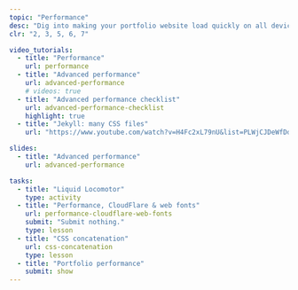 ```yaml
---
topic: "Performance"
desc: "Dig into making your portfolio website load quickly on all devices and networks."
clr: "2, 3, 5, 6, 7"

video_tutorials:
  - title: "Performance"
    url: performance
  - title: "Advanced performance"
    url: advanced-performance
    # videos: true
  - title: "Advanced performance checklist"
    url: advanced-performance-checklist
    highlight: true
  - title: "Jekyll: many CSS files"
    url: "https://www.youtube.com/watch?v=H4Fc2xL79nU&list=PLWjCJDeWfDdfVEcLGAfdJn_HXyM4Y7_k-&index=30"

slides:
  - title: "Advanced performance"
    url: advanced-performance

tasks:
  - title: "Liquid Locomotor"
    type: activity
  - title: "Performance, CloudFlare & web fonts"
    url: performance-cloudflare-web-fonts
    submit: "Submit nothing."
    type: lesson
  - title: "CSS concatenation"
    url: css-concatenation
    type: lesson
  - title: "Portfolio performance"
    submit: show
---
```

